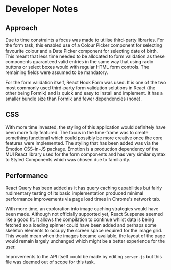 # Developer Notes

## Approach

Due to time constraints a focus was made to utilise third-party libraries. For the form task, this enabled use of a Colour Picker component for selecting favourite colour and a Date Picker component for selecting date of birth. This meant that less time needed to be allocated to form validation as these components guaranteed valid entries in the same way that using radio buttons or select boxes would with regular HTML form controls. The remaining fields were assumed to be mandatory.

For the form validation itself, React Hook Form was used. It is one of the two most commonly used third-party form validation solutions in React (the other being Formik) and is quick and easy to install and implement. It has a smaller bundle size than Formik and fewer dependencies (none).

## CSS

With more time invested, the styling of this application would definitely have been more fully featured. The focus in the time-frame was to create something functional which could possibly be more creative once the core features were implemented. The styling that has been added was via the Emotion CSS-in-JS package. Emotion is a production dependency of the MUI React library used for the form components and has very similar syntax to Styled Components which was chosen due to familiarity.

## Performance

React Query has been added as it has query caching capabilities but fairly rudimentary testing of its basic implementation produced minimal performance improvements via page load times in Chrome's network tab.

With more time, an exploration into image caching strategies would have been made. Although not officially supported yet, React Suspense seemed like a good fit. It allows the compilation to continue whilst data is being fetched so a loading spinner could have been added and perhaps some skeleton elements to occupy the screen space required for the image grid. This would mean when the images became available, the layout of the page would remain largely unchanged which might be a better experience for the user.

Improvements to the API itself could be made by editing `server.js` but this file was deemed out of scope for this task.
